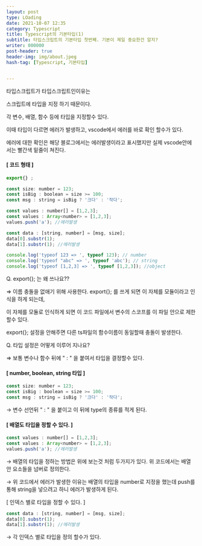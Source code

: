 ```yaml
---
layout: post
type: LOading
date: 2021-10-07 12:35
category: Typescript
title: Typescript의 기본타입(1)
subtitle: 타입스크립트의 기본타입 첫번째. 기본이 제일 중요한건 알지?
writer: 000000
post-header: true
header-img: img/about.jpeg
hash-tag: [Typescript, 기본타입]


---
```




타입스크립트가 타입스크립트인이유는

스크립트에 타입을 지정 하기 때문이다.

각 변수, 배열, 함수 등에 타입을 지정할수 있다.

이때 타입이 다르면 에러가 발생하고, vscode에서 에러를 바로 확인 할수가 있다.

에러에 대한 확인은 해당 블로그에서는 에러발생이라고 표시했지만 실제 vscode안에서는 빨간색 밑줄이 쳐진다.

 

#### [ 코드 형태 ]

```js
export{} ;

const size: number = 123;
const isBig : boolean = size >= 100;
const msg : string = isBig ? '크다' : '작다';

const values : number[] = [1,2,3];
const values : Array<number> = [1,2,3];
values.push('a'); //에러발생

const data : [string, number] = [msg, size];
data[0].substr(1);
data[1].substr(1); //에러발생

console.log('typeof 123 => ', typeof 123); // number
console.log('typeof "abc" => ', typeof 'abc'); // string
console.log('typeof [1,2,3] => ', typeof [1,2,3]); //object
```

Q. export{}; 는 왜 쓰나요??

⇒ 이름 충돌을 없애기 위해 사용한다. export{}; 를 쓰게 되면 이 자체를 모듈이라고 인식을 하게 되는데,

이 자체를 모듈로 인식하게 되면 이 코드 파일에서 변수의 스코프를 이 파일 안으로 제한할수 있다.

export{}; 설정을 안해주면 다른 ts파일의 함수이름이 동일할때 충돌이 발생한다.

 

Q. 타입 설정은 어떻게 이루어 지나요?

⇒ 보통 변수나 함수 뒤에 " : " 을 붙여서 타입을 결정할수 있다.

 

#### [ number, boolean, string 타입 ]

```js
const size: number = 123;
const isBig : boolean = size >= 100;
const msg : string = isBig ? '크다' : '작다';
```

→ 변수 선언뒤 " : " 을 붙이고 이 뒤에 type의 종류를 적게 된다.

 

#### [ 배열도 타입을 정할 수 있다. ]

```js
const values : number[] = [1,2,3];
const values : Array<number> = [1,2,3];
values.push('a'); //에러발생
```

→ 배열의 타입을 정하는 방법은 위에 보는것 처럼 두가지가 있다. 위 코드에서는 배열 안 요소들을 넘버로 정의한다.

→ 위 코드에서 에러가 발생한 이유는 배열의 타입을 number로 지정을 했는데 push를 통해 string을 넣으려고 하니 에러가 발생하게 된다.

 

 

[ 인덱스 별로 타입을 정할 수 있다. ] 

```js
const data : [string, number] = [msg, size];
data[0].substr(1);
data[1].substr(1); //에러발생
```

→ 각 인덱스 별로 타입을 정의 할수가 있다.